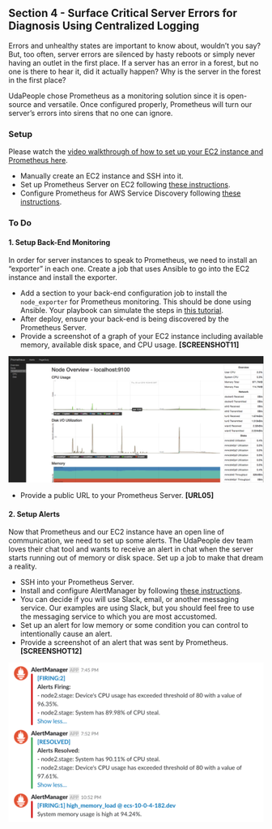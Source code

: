 ## Section 4 - Surface Critical Server Errors for Diagnosis Using Centralized Logging

Errors and unhealthy states are important to know about, wouldn’t you say? But, too often, server errors are silenced by hasty reboots or simply never having an outlet in the first place. If a server has an error in a forest, but no one is there to hear it, did it actually happen? Why is the server in the forest in the first place? 

UdaPeople chose Prometheus as a monitoring solution since it is open-source and versatile. Once configured properly, Prometheus will turn our server’s errors into sirens that no one can ignore.  

### Setup

Please watch the [video walkthrough of how to set up your EC2 instance and Prometheus here](https://www.youtube.com/watch?v=PSXrbE54FqQ).

- Manually create an EC2 instance and SSH into it.
- Set up Prometheus Server on EC2 following [these instructions](https://codewizardly.com/prometheus-on-aws-ec2-part1/).
- Configure Prometheus for AWS Service Discovery following [these instructions](https://codewizardly.com/prometheus-on-aws-ec2-part3/).

### To Do

#### 1. Setup Back-End Monitoring

In order for server instances to speak to Prometheus, we need to install an “exporter” in each one.  Create a job that uses Ansible to go into the EC2 instance and install the exporter.

- Add a section to your back-end configuration job to install the `node_exporter` for Prometheus monitoring. This should be done using Ansible. Your playbook can simulate the steps in [this tutorial](https://codewizardly.com/prometheus-on-aws-ec2-part2/). 
- After deploy, ensure your back-end is being discovered by the Prometheus Server.
- Provide a screenshot of a graph of your EC2 instance including available memory, available disk space, and CPU usage. **[SCREENSHOT11]**

![Graphs of CPU, Disk and Memory utilization on systems being monitored.](../screenshots/SCREENSHOT11.png)

- Provide a public URL to your Prometheus Server. **[URL05]**

#### 2. Setup Alerts

Now that Prometheus and our EC2 instance have an open line of communication, we need to set up some alerts. The UdaPeople dev team loves their chat tool and wants to receive an alert in chat when the server starts running out of memory or disk space. Set up a job to make that dream a reality.

- SSH into your Prometheus Server.
- Install and configure AlertManager by following [these instructions](https://codewizardly.com/prometheus-on-aws-ec2-part4/).
- You can decide if you will use Slack, email, or another messaging service. Our examples are using Slack, but you should feel free to use the messaging service to which you are most accustomed.
- Set up an alert for low memory or some condition you can control to intentionally cause an alert.
- Provide a screenshot of an alert that was sent by Prometheus. **[SCREENSHOT12]**

![Alerts from a failing system that is being monitored.](../screenshots/SCREENSHOT12.png)

